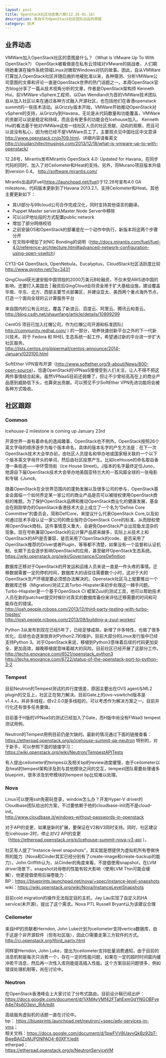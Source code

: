 ```yaml
---
layout: post
title: OpenStack社区动态第六期(12.26-01.16)
description: 来自华为OpenStack社区团队出品的周报
category: 技术
---
```


## 业界动态
VMWare加入OpenStack社区的意图是什么？（What Is VMware Up To With OpenStack?）
OpenStack被看做是在私有云领域对VMware的挑战者，人们期待她重演在操作系统领域Linux对微软Windows对抗的故事。因此，自从VMWare打算加入OpenStack社区并随后曲折地被批准以来，各种猜测、分析VMWare公司意图的文章和评论一直是OpenStack世界的热门话题之一。本周OpenStack官方blog分享了一篇从技术视角分析的文章，作者是OpenStack架构师 Kenneth Hui，前VMWare vSphere工程师。以Dan Wendlandt为首的VMWare技术团队自从加入社区以来在通过各种方式融入开源社区，也包括他们在香港openstack summit的一些技术活动。从Grizzly版本开始，VMWare开始推动OpenStack对vSphere的支持，从Grizzly到Havana，无论是从代码数量和功能覆盖，VMWare的贡献可以说是稳定和持续，而且会有更多的功能会在Icehouse加入。 Kenneth Hui的看法基于他对VMWare这些一线社区人员的社区贡献、动向的观察，而且可以说没有私心，因为他已经不是VMWare员工了。主要观点见中国社区中文意译<http://www.openstack.cn/p709.html>，详细内容请看英文  <http://cloudarchitectmusings.com/2013/12/18/what-is-vmware-up-to-with-openstack/>

12.28号，Mirantis发布Mirantis OpenStack 4.0: Updated for Havana，在同步代码的同时，加入了对Ceilometer和Heat的支持。另外，将Murano项目版本升级到version 0.4。  <http://software.mirantis.com/>

Mirantis出品的Fuel(<https://launchpad.net/fuel>)于12.28号宣布4.0 GA milestone，代码版本更新到了Havana 2013.2.1，支持Ceilometer和Heat。其他主要更新如下：  
- 其UI部分与99cloud公司合作完成汉化，同时支持其他语言的翻译。  
- Puppet Master server从Master Node Server中移除  
- 可以以IP地址段的方式配置public network  
- 增加了部分网络校验  
- 之前安装OS和OpenStack的部署是在一个动作中执行，新版本将这两个步骤分开  
- 在文档中增加了对NIC Bonding的说明（<http://docs.mirantis.com/fuel/fuel-4.0/reference-architecture.html#advanced-network-configuration-using-open-vswitch>）  

CY13-Q4 OpenStack, OpenNebula，Eucalyptus，CloudStack社区活跃度比较  
<http://www.qyjohn.net/?p=3431>

QingCloud获光速安振中国领投的2000万美元B轮融资，不仅未受AWS进中国的影响，还要打入美国去 | 融资后QingCloud会将资金用于扩大基础设施，建设覆盖华南、华东、北方、西部主要节点部署区，并建设亚太、美西两个重点海外节点，打造一个面向全球的云计算服务平台

来自国内的公有云对比，覆盖了新浪云、百度云、阿里云、腾讯云和青云。  
<http://blog.csdn.net/shaunfang/article/details/10899299>

CentOS 项目已加入红帽公司，作为红帽公司开源和标准团队( <http://community.redhat.com/> ) 的一部分，培养快速创新平台之外的下一代新兴技术。将于 Fedora 和 RHEL 生态系统一起工作，希望通过新的平台进一步扩大社区服务。  
<http://lists.centos.org/pipermail/centos-announce/2014-January/020100.html>

SoftEther VPN宣布开源（<http://www.softether.org/9-about/News/800-open-source>）。恰逢OpenStack的VPNaaS慢慢受到人们关注，让人不得不把这两件事情结合起来。虽然VPNaaS目前还弱爆了，但让不少曾经高高在上的商业产品感到威胁低下头，也算突出贡献。可以预见不少SoftEther VPN先进功能将会被各种方式吸收。

## 社区跟踪

### Common
Icehouse-2 milestone is coming up January 23rd

开源世界一直有着命名的逸闻趣事，OpenStack也不例外。OpenStack按照26个英文字母的顺序逐步为每个版本命名，具体的版本名字的产生方法是：在下一次OpenStack技术大会举办前，由社区人员提名和举办地或国家相关联的一个以下个版本英文字母开头的单词，然后由社区投票产生。比如IceHouse的命名取自香港一条街道——中环雪场街（Ice House Street)。J版本的名字最终定位Juno，他源自下届OpenStack技术大会举办地美国亚特兰大的一首风靡全球的一张电影和专辑《Juno》。

随着OpenStack在全世界范围内的蓬勃发展以及很多公司的参与，OpenStack基金会面临一个如何界定某一家公司的商业产品是否可以被授权使用OpenStack商标的难题。为了保护OpenStack品牌和推动OpenStack商业化的健康发展，基金会在刚刚举办的OpenStack香港技术大会上成立了一个名为“Define Core Committee”的委员会，简称DefCore，来提议什么代表OpenStack Core,以及如何通过技术手段认证一家公司的商业版符合OpenStack Core的标准，从而授权使用OpenStack商标。这件事情意义重大，会避免OpenStack产业出现鱼龙混杂的现象。现在号称兼容OpenStack的云计算产品原来越多，实际上从技术上和OpenStack的API是否兼容、是否采用了OpenStack的code、是否采用了OpenStack推荐的Driver或者Plugin，等等都不清楚，如果没有一个监督和认证机制，长期下去会逐步影响OpenStack的应用，甚至破坏OpenStack生态系统。  
<https://wiki.openstack.org/wiki/Governance/CoreDefinition>

数据库迁移对于OpenStack的开发运和运维人员来说一直是一件头疼的事情。迁移数据需要一定的停机时间，数据库大的话往往需要数个小时，这对于大的OpenStack生产环境是要必须想办法解决的。Openstack社区马上就要推出一个数据库迁移（Migration)测试工具Turbo-Hispster来初步处理这一棘手问题。Turbo-Hispster是一个基于OpenStack CI 框架Zuul的测试工具，他可以帮助技术人员在新的patchset提交时候针对真实的数据库备份来评估迁移需要的时间和可能存在的错误。  
<http://josh.people.rcbops.com/2013/12/third-party-testing-with-turbo-hipster/>  
<http://josh.people.rcbops.com/2013/09/building-a-zuul-worker/>  

Python 3从发布到现在已经5年了，已经足够成熟，新增了许多特性，也做了很多优化，后续也会逐渐放弃对Python2.7的维护。目前大部分的Linux发行版中已经支持Python 3。对于OpenStack来说，移植到Python3意味着后续的代码更加安全、更加高效，越晚移植就意味着越大的风险。目前社区已经开展了这部分工作。  
<http://techs.enovance.com/6521/openstack_python3>  
<http://techs.enovance.com/6722/status-of-the-openstack-port-to-python-3-2>

### Tempest
目前Neutron的Tempest测试的并行度很差，原因主要出在OVS agent与ML2 plugin的交互上，社区正在努力解决。目前Gate上的ovs-vswitchd版本是v1.4.x，并非多线程，但v2.0.0是多线程的，可以考虑作为解决方案之一。目前并行化还有很多任务要做。

目前基于H版的VPNaaS的测试已经加入了Gate，而H版中尚没有FWaaS tempest测试用例。

Neutron的Tempest用例目前仍是欠缺的。最新的情况通过下面的链接查看：  
<https://etherpad.openstack.org/p/icehouse-summit-qa-neutron>
特别的，对于新手，可以参照下面的链接学习：  
<https://wiki.openstack.org/wiki/Neutron/TempestAPITests>

有人提出ceilometer的tempes以及相关bp的review进度缓慢，由于ceilometer以及heat的tempest架构涉及到与其他模块之间的交互，tempest团队需要处理诸多blueprint，很多涉及到夸模块的tempest bp比较难以处理。

### Nova
Linux可以使用ssh免密码登录，window怎么办？开发Hyper-V driver的Cloudbase团队给出的方案，不过要依赖于他的cloudbase-init而不是cloud-init。  
<http://www.cloudbase.it/windows-without-passwords-in-openstack>

对于API的变更，如果是新的扩展，要保证在V2和V3同时支持。同时，社区建议在icehouse-2时，停止对V2 API的变更（<https://etherpad.openstack.org/p/icehouse-summit-nova-v3-api> ）。

社区有人提了“instance-level snapshots”，其实就是想提供为虚拟机所有卷做快照的能力（Nova和Cinder其实已经分别有了create-image和create-backup的能力）。John Griffith认为，从Cinder的角度来看，不提倡使用snapshot，在LVM driver场景下，snapshot对母卷的性能有较大影响（使用LVM Thin可能会缓解），他更提倡使用后端卷能力：  
BP：<https://blueprints.launchpad.net/nova/+spec/instance-level-snapshots>  
wiki：<https://wiki.openstack.org/wiki/Nova/InstanceLevelSnapshots>

目前cold migration的操作无法指定目的主机，Jay Lau实现了自定义的HA service(未开源)，提出了这个需求。Nova PTL Russell Bryant认为该建议合理

### Ceilometer
来自HP的贡献者Herndon, John Luke计划为ceilometer支持vertica数据库，由于这是个非开源软件（但有社区版），因此CI需要走第三方软件的方式。  
<http://ci.openstack.org/third_party.html>

同样是Herndon, John Luke，提出为ceilometer支持批量消费通知，由于目前的消息机制是每次只消费一个，存在一定的性能问题，如果在一定的超时时间窗内缓冲若干消息，然后再一次性入库则能提高插入性能。这个方案目前问题很多，例如错误处理机制等，尚在讨论中。

### Neutron
在OpenStack香港峰会上大家讨论了分布式路由，目前设计稿已经出炉：  
<https://docs.google.com/document/d/1iXMAyVMf42FTahExmGdYNGOBFyeA4e74sAO3pvr_RjA/edit>

高级服务虚拟机的话题一直在讨论中。  
bp：
<https://blueprints.launchpad.net/neutron/+spec/adv-services-in-vms>；  
相关文档：<https://docs.google.com/document/d/1pwFVV8UavvQkBz92bT-BweBAiIZoMJP0NPAO4-60XFY/edit>  
etherpad：  
<https://etherpad.openstack.org/p/NeutronServiceVM>

